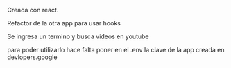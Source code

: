 
Creada con react. 

Refactor de la otra app para usar hooks

Se ingresa un termino y busca videos en youtube

para poder utilizarlo hace falta poner en el .env la clave de la app creada en devlopers.google

